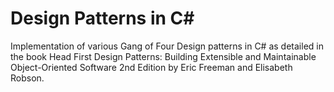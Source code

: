 # Design Patterns in C#

Implementation of various Gang of Four Design patterns in C# as detailed in the book Head First Design Patterns: Building Extensible and Maintainable Object-Oriented Software 2nd Edition by Eric Freeman and Elisabeth Robson.

